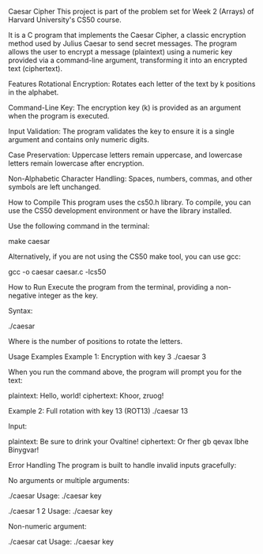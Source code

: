 Caesar Cipher
This project is part of the problem set for Week 2 (Arrays) of Harvard University's CS50 course.

It is a C program that implements the Caesar Cipher, a classic encryption method used by Julius Caesar to send secret messages. The program allows the user to encrypt a message (plaintext) using a numeric key provided via a command-line argument, transforming it into an encrypted text (ciphertext).

Features
Rotational Encryption: Rotates each letter of the text by k positions in the alphabet.

Command-Line Key: The encryption key (k) is provided as an argument when the program is executed.

Input Validation: The program validates the key to ensure it is a single argument and contains only numeric digits.

Case Preservation: Uppercase letters remain uppercase, and lowercase letters remain lowercase after encryption.

Non-Alphabetic Character Handling: Spaces, numbers, commas, and other symbols are left unchanged.

How to Compile
This program uses the cs50.h library. To compile, you can use the CS50 development environment or have the library installed.

Use the following command in the terminal:

make caesar

Alternatively, if you are not using the CS50 make tool, you can use gcc:

gcc -o caesar caesar.c -lcs50

How to Run
Execute the program from the terminal, providing a non-negative integer as the key.

Syntax:

./caesar <key>

Where <key> is the number of positions to rotate the letters.

Usage Examples
Example 1: Encryption with key 3
./caesar 3

When you run the command above, the program will prompt you for the text:

plaintext:  Hello, world!
ciphertext: Khoor, zruog!

Example 2: Full rotation with key 13 (ROT13)
./caesar 13

Input:

plaintext:  Be sure to drink your Ovaltine!
ciphertext: Or fher gb qevax lbhe Binygvar!

Error Handling
The program is built to handle invalid inputs gracefully:

No arguments or multiple arguments:

./caesar
Usage: ./caesar key

./caesar 1 2
Usage: ./caesar key

Non-numeric argument:

./caesar cat
Usage: ./caesar key
